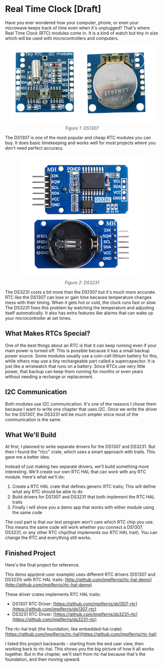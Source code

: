 # Real Time Clock [Draft]

Have you ever wondered how your computer, phone, or even your microwave keeps track of time even when it's unplugged? That's where Real Time Clock (RTC) modules come in. It is a kind of watch but tiny in size which will be used with microcontrollers and computers.

<div style="text-align: center;">
  <a href="./images/ds1307.png"><img style="display: block; margin: auto;" alt="DS1307" src="./images/ds1307.png"/></a>
  <figcaption style="font-style: italic; margin-top: 8px; color: #555;">
    Figure 1: DS1307
  </figcaption>
</div> 

The DS1307 is one of the most popular and cheap RTC modules you can buy. It does basic timekeeping and works well for most projects where you don't need perfect accuracy.

<div style="text-align: center;">
  <a href="./images/DS3231.png"><img style="display: block; margin: auto;" alt="DS3231" src="./images/DS3231.png"/></a>
  <figcaption style="font-style: italic; margin-top: 8px; color: #555;">
    Figure 2: DS3231
  </figcaption>
</div> 

The DS3231 costs a bit more than the DS1307 but it's much more accurate. RTC like the DS1307 can lose or gain time because temperature changes mess with their timing. When it gets hot or cold, the clock runs fast or slow. The DS3231 fixes this problem by watching the temperature and adjusting itself automatically. It also has extra features like alarms that can wake up your microcontroller at set times.

## What Makes RTCs Special?

One of the best things about an RTC is that it can keep running even if your main power is turned off. This is possible because it has a small backup power source. Some modules usually use a coin-cell lithium battery for this, while others may use a tiny rechargeable part called a supercapacitor. It is just like a wristwatch that runs on a battery. Since RTCs use very little power, that backup can keep them running for months or even years without needing a recharge or replacement.

## I2C Communication

Both modules use I2C communication. It's one of the reasons I chose them because I want to write one chapter that uses I2C. Once we write the driver for the DS1307, the DS3231 will be much simpler since most of the communication is the same.

## What We'll Build

At first, I planned to write separate drivers for the DS1307 and DS3231. But then I found the "rtcc" crate, which uses a smart approach with traits. This gave me a better idea.

Instead of just making two separate drivers, we'll build something more interesting. We'll create our own RTC HAL that can work with any RTC module. Here's what we'll do:

1. Create a RTC HAL crate that defines generic RTC traits; This will define what any RTC should be able to do
2. Build drivers for DS1307 and DS3231 that both implement the RTC HAL traits
3. Finally i will show you a demo app that works with either module using the same code

The cool part is that our test program won't care which RTC chip you use. This means the same code will work whether you connect a DS1307, DS3231, or any other RTC chip(that implements our RTC HAL trait). You can change the RTC and everything still works.

## Finished Project

Here's the final project for reference.

This demo app(end-user example) uses different RTC drivers (DS1307 and DS3231) with RTC HAL traits:
[http://github.com/implferris/rtc-hal-demo](http://github.com/implferris/rtc-hal-demo)

These driver crates implements RTC HAL traits:
- DS1307 RTC Driver: [https://github.com/implferris/ds1307-rtc](https://github.com/implferris/ds1307-rtc)
- DS3231 RTC Driver: [https://github.com/implferris/ds3231-rtc](https://github.com/implferris/ds3231-rtc)

The rtc-hal trait (the foundation, like embedded-hal crate):
[https://github.com/implferris/rtc-hal](https://github.com/implferris/rtc-hal)

I listed this project backwards - starting from the end user view, then working back to rtc-hal. This shows you the big picture of how it all works together. But in the chapter, we'll start from rtc-hal because that's the foundation, and then moving upward.
 